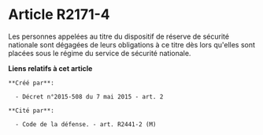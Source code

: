 # Article R2171-4

Les personnes appelées au titre du dispositif de réserve de sécurité nationale sont dégagées de leurs obligations à ce titre
dès lors qu'elles sont placées sous le régime du service de sécurité nationale.

**Liens relatifs à cet article**

	**Créé par**:

	  - Décret n°2015-508 du 7 mai 2015 - art. 2

	**Cité par**:

	  - Code de la défense. - art. R2441-2 (M)
